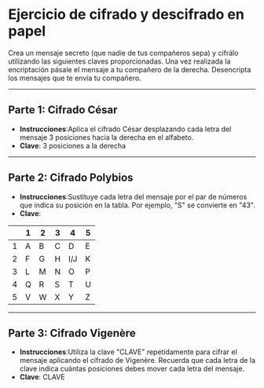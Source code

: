 <!-- Con # se ponen los títulos -->
# Ejercicio de cifrado y descifrado en papel

Crea un mensaje secreto (que nadie de tus compañeros sepa) y cifrálo utilizando las siguientes claves proporcionadas. Una vez realizada la encriptación pásale el mensaje a tu compañero de la derecha. Desencripta los mensajes que te envía tu compañero.

---

## Parte 1: Cifrado César 

* **Instrucciones**:Aplica el cifrado César desplazando cada letra del mensaje 3 posiciones hacia la derecha en el alfabeto.
* **Clave**: 3 posiciones a la derecha

---
## Parte 2: Cifrado Polybios 

* **Instrucciones**:Sustituye cada letra del mensaje por el par de números que indica su posición en la tabla. Por ejemplo, "S" se convierte en "43".
* **Clave**:
  
|   | 1 | 2 | 3 | 4 | 5 |
|---|---|---|---|---|---|
| 1 | A | B | C | D | E |
| 2 | F | G | H | I/J | K |
| 3 | L | M | N | O | P |
| 4 | Q | R | S | T | U |
| 5 | V | W | X | Y | Z |
---

## Parte 3: Cifrado Vigenère 

* **Instrucciones**:Utiliza la clave "CLAVE" repetidamente para cifrar el mensaje aplicando el cifrado de Vigenère. Recuerda que cada letra de la clave indica cuántas posiciones debes mover cada letra del mensaje.
* **Clave**: CLAVE

